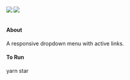 <h4></h4>
<img align="left" src="https://img.shields.io/badge/-React-white?style=for-the-badge&logo=React&logoColor=#61DAFB"/>
<img align="left" src="https://img.shields.io/badge/-Styled%20Components-white?style=for-the-badge&logo=styled-components&logoColor=DB7093" />
</br></br>
<h4>About</h4>
A responsive dropdown menu with active links.

<h4>To Run</h4>
yarn star

